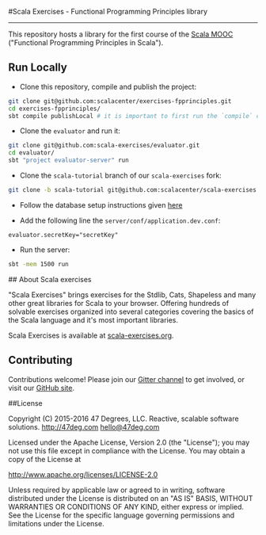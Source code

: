 #Scala Exercises - Functional Programming Principles library

------------------------

This repository hosts a library for the first course of the [Scala MOOC](https://www.coursera.org/specializations/scala) ("Functional Programming Principles in Scala").

## Run Locally

- Clone this repository, compile and publish the project:

~~~ sh
git clone git@github.com:scalacenter/exercises-fpprinciples.git
cd exercises-fpprinciples/
sbt compile publishLocal # it is important to first run the `compile` command alone
~~~

- Clone the `evaluator` and run it:

~~~ sh
git clone git@github.com:scala-exercises/evaluator.git
cd evaluator/
sbt "project evaluator-server" run
~~~

- Clone the `scala-tutorial` branch of our `scala-exercises` fork:

~~~ sh
git clone -b scala-tutorial git@github.com:scalacenter/scala-exercises.git
~~~

- Follow the database setup instructions given
  [here](https://github.com/scala-exercises/scala-exercises#configure-the-database)

- Add the following line the `server/conf/application.dev.conf`:

~~~
evaluator.secretKey="secretKey"
~~~

- Run the server:

~~~ sh
sbt -mem 1500 run
~~~

## About Scala exercises

"Scala Exercises" brings exercises for the Stdlib, Cats, Shapeless and many other great libraries for Scala to your browser. Offering hundreds of solvable exercises organized into several categories covering the basics of the Scala language and it's most important libraries.

Scala Exercises is available at [scala-exercises.org](https://scala-exercises.org).

## Contributing

Contributions welcome! Please join our [Gitter channel](https://gitter.im/scala-exercises/scala-exercises)
to get involved, or visit our [GitHub site](https://github.com/scala-exercises).

##License

Copyright (C) 2015-2016 47 Degrees, LLC.
Reactive, scalable software solutions.
http://47deg.com
hello@47deg.com

Licensed under the Apache License, Version 2.0 (the "License");
you may not use this file except in compliance with the License.
You may obtain a copy of the License at

http://www.apache.org/licenses/LICENSE-2.0

Unless required by applicable law or agreed to in writing, software
distributed under the License is distributed on an "AS IS" BASIS,
WITHOUT WARRANTIES OR CONDITIONS OF ANY KIND, either express or implied.
See the License for the specific language governing permissions and
limitations under the License.